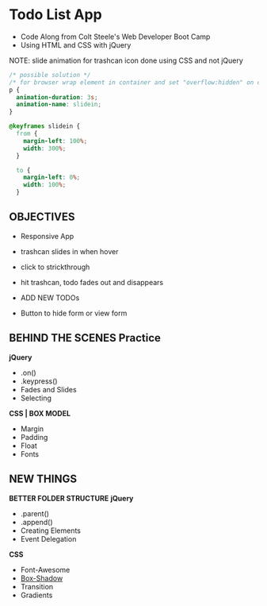 # Todo List App 

- Code Along from Colt Steele's Web Developer Boot Camp
- Using HTML and CSS with jQuery

NOTE: slide animation for trashcan icon done using CSS and not jQuery
```css
/* possible solution */
/* for browser wrap element in container and set "overflow:hidden" on container */
p {
  animation-duration: 3s;
  animation-name: slidein;
}

@keyframes slidein {
  from {
    margin-left: 100%;
    width: 300%; 
  }

  to {
    margin-left: 0%;
    width: 100%;
  }
```

## OBJECTIVES
- Responsive App
- trashcan slides in when hover
- click to strickthrough
- hit trashcan, todo fades out and disappears

- ADD NEW TODOs
- Button to hide form or view form

## BEHIND THE SCENES Practice
  **jQuery**
  * .on()
  * .keypress()
  * Fades and Slides
  * Selecting
  
  **CSS | BOX MODEL**
  * Margin
  * Padding
  * Float
  * Fonts

## NEW THINGS
  **BETTER FOLDER STRUCTURE**
  **jQuery**
  * .parent()
  * .append()
  * Creating Elements
  * Event Delegation

  **CSS**
  * Font-Awesome
  * [Box-Shadow](https://developer.mozilla.org/en-US/docs/Web/CSS/box-shadow)
  * Transition
  * Gradients

